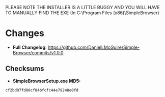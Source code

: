 PLEASE NOTE THE INSTALLER IS A LITTLE BUGGY AND YOU WILL HAVE TO MANUALLY FIND THE EXE 
(In C:\Program Files (x86)\SimpleBrowser)

# Changes
- **Full Changelog**: https://github.com/DanielLMcGuire/Simple-Browser/commits/v1.0.0

## Checksums
- **SimpleBrowserSetup.exe MD5:**
```
cf2bd07fd00cf84bfcfc44e79248e0fd
```